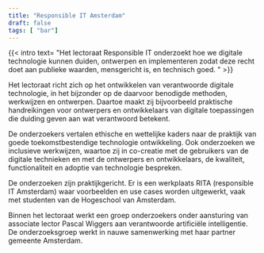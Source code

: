 ```yaml
---
title: "Responsible IT Amsterdam"
draft: false
tags: [ "bar"]
---
```


{{< intro text= "Het lectoraat Responsible IT onderzoekt hoe we digitale technologie kunnen duiden, ontwerpen en implementeren zodat deze recht doet aan publieke waarden, mensgericht is, en technisch goed. " >}}
                                                 
Het lectoraat richt zich op het ontwikkelen van verantwoorde digitale technologie, in het bijzonder op de daarvoor benodigde methoden, werkwijzen en ontwerpen. Daartoe maakt zij bijvoorbeeld praktische handreikingen voor ontwerpers en ontwikkelaars van digitale toepassingen die duiding geven aan wat verantwoord betekent. 

De onderzoekers vertalen ethische en wettelijke kaders naar de praktijk van goede toekomstbestendige technologie ontwikkeling. Ook onderzoeken we inclusieve werkwijzen, waartoe zij in co-creatie met de gebruikers van de digitale technieken en met de ontwerpers en ontwikkelaars, de kwaliteit, functionaliteit en adoptie van technologie bespreken. 

De onderzoeken zijn praktijkgericht. Er is een werkplaats RITA (responsible IT Amsterdam) waar voorbeelden en use cases worden uitgewerkt, vaak met studenten van de Hogeschool van Amsterdam. 

Binnen het lectoraat werkt een groep onderzoekers onder aansturing van associate lector Pascal Wiggers aan verantwoorde artificiële intelligentie. De onderzoeksgroep werkt in nauwe samenwerking met haar partner gemeente Amsterdam.
